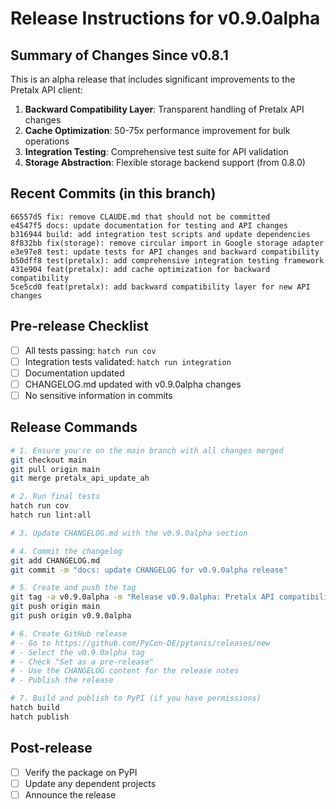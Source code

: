 # Release Instructions for v0.9.0alpha

## Summary of Changes Since v0.8.1

This is an alpha release that includes significant improvements to the Pretalx API client:

1. **Backward Compatibility Layer**: Transparent handling of Pretalx API changes
2. **Cache Optimization**: 50-75x performance improvement for bulk operations  
3. **Integration Testing**: Comprehensive test suite for API validation
4. **Storage Abstraction**: Flexible storage backend support (from 0.8.0)

## Recent Commits (in this branch)

```
66557d5 fix: remove CLAUDE.md that should not be committed
e4547f5 docs: update documentation for testing and API changes
b316944 build: add integration test scripts and update dependencies
8f832bb fix(storage): remove circular import in Google storage adapter
e3e97e8 test: update tests for API changes and backward compatibility
b50dff8 test(pretalx): add comprehensive integration testing framework
431e904 feat(pretalx): add cache optimization for backward compatibility
5ce5cd0 feat(pretalx): add backward compatibility layer for new API changes
```

## Pre-release Checklist

- [ ] All tests passing: `hatch run cov`
- [ ] Integration tests validated: `hatch run integration`
- [ ] Documentation updated
- [ ] CHANGELOG.md updated with v0.9.0alpha changes
- [ ] No sensitive information in commits

## Release Commands

```bash
# 1. Ensure you're on the main branch with all changes merged
git checkout main
git pull origin main
git merge pretalx_api_update_ah

# 2. Run final tests
hatch run cov
hatch run lint:all

# 3. Update CHANGELOG.md with the v0.9.0alpha section

# 4. Commit the changelog
git add CHANGELOG.md
git commit -m "docs: update CHANGELOG for v0.9.0alpha release"

# 5. Create and push the tag
git tag -a v0.9.0alpha -m "Release v0.9.0alpha: Pretalx API compatibility and performance improvements"
git push origin main
git push origin v0.9.0alpha

# 6. Create GitHub release
# - Go to https://github.com/PyCon-DE/pytanis/releases/new
# - Select the v0.9.0alpha tag
# - Check "Set as a pre-release"
# - Use the CHANGELOG content for the release notes
# - Publish the release

# 7. Build and publish to PyPI (if you have permissions)
hatch build
hatch publish
```

## Post-release

- [ ] Verify the package on PyPI
- [ ] Update any dependent projects
- [ ] Announce the release